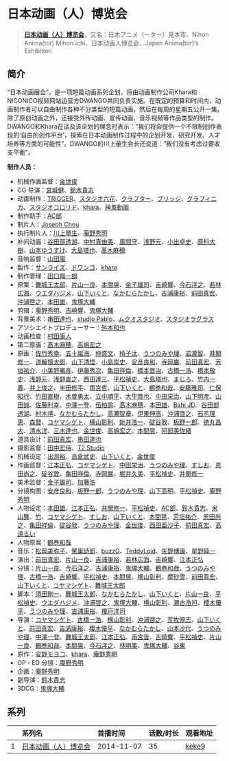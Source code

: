 # 日本动画（人）博览会


> <u>**[日本动画（人）博览会](https://bgm.tv/subject/116370)**</u>，又名：日本アニメ（ーター）見本市、Nihon Anima(tor) Mihon`ichi、日本动画人博览会、Japan Anima(tor)’s Exhibition

## 简介

“日本动画展会”，是一项短篇动画系列企划，将由动画制作公司Khara和NICONICO视频网站运营方DWANGO共同负责实施。在既定的预算和时间内，动画制作者可以自由制作各种不分类型的短篇动画，然后在每周的星期五公开一集。除了原创动画之外，还接受外传动画、宣传动画、音乐视频等作品类型的制作。DWANGO和Khara在谈及该企划的理念时表示：“我们将会提供一个不限制创作表现的‘自由的创作平台’，探索在日本动画制作过程中的企划开发、研究开发、人才培养等方面的可能性”。DWANGO的川上量生会长还说道：“我们没有考虑过要收支平衡”。

**制作人员：**
- 机械作画监督：[金世俊](https://bgm.tv/person/12519)
- CG 导演：[宮城健](https://bgm.tv/person/27571)、[鈴木貴志](https://bgm.tv/person/27570)
- 动画制作：[TRIGGER](https://bgm.tv/person/8008)、[スタジオ六花](https://bgm.tv/person/3427)、[クラフター](https://bgm.tv/person/17664)、[ブリッジ](https://bgm.tv/person/8537)、[グラフィニカ](https://bgm.tv/person/12436)、[スタジオコロリド](https://bgm.tv/person/14424)、[khara](https://bgm.tv/person/7444)、[神風動画](https://bgm.tv/person/8560)
- 制作助手：[AC部](https://bgm.tv/person/31807)
- 制片人：[Joseph Chou](https://bgm.tv/person/63335)
- 执行制片人：[川上量生](https://bgm.tv/person/27870)、[庵野秀明](https://bgm.tv/person/94)
- 补间动画：[谷田部透湖](https://bgm.tv/person/26922)、[中村真由美](https://bgm.tv/person/35414)、[風間守](https://bgm.tv/person/50175)、[浅野元](https://bgm.tv/person/27867)、[小出卓史](https://bgm.tv/person/27273)、[原科大樹](https://bgm.tv/person/29954)、[山本ゆうすけ](https://bgm.tv/person/36238)、[大島塔也](https://bgm.tv/person/20709)、[髙木麻穂](https://bgm.tv/person/41176)
- 音响监督：[山田陽](https://bgm.tv/person/14196)
- 製作：[サンライズ](https://bgm.tv/person/189)、[ドワンゴ](https://bgm.tv/person/3023)、[khara](https://bgm.tv/person/7444)
- 制作管理：[田口翔一朗](https://bgm.tv/person/50455)
- 原案：[舞城王太郎](https://bgm.tv/person/8709)、[片山一良](https://bgm.tv/person/197)、[本間晃](https://bgm.tv/person/11790)、[金子雄司](https://bgm.tv/person/11748)、[吉崎響](https://bgm.tv/person/19402)、[今石洋之](https://bgm.tv/person/1755)、[若林広海](https://bgm.tv/person/23641)、[ウエダハジメ](https://bgm.tv/person/7437)、[山下いくと](https://bgm.tv/person/2753)、[なかむらたかし](https://bgm.tv/person/1113)、[吉浦康裕](https://bgm.tv/person/3083)、[前田真宏](https://bgm.tv/person/1105)、[沖浦啓之](https://bgm.tv/person/2061)、[本田雄](https://bgm.tv/person/1383)、[鬼塚大輔](https://bgm.tv/person/26924)
- 剪辑：[庵野秀明](https://bgm.tv/person/94)、[吉崎響](https://bgm.tv/person/19402)、[鬼塚大輔](https://bgm.tv/person/26924)
- 背景美术：[串田達也](https://bgm.tv/person/11362)、[studio Pablo](https://bgm.tv/person/18582)、[ムクオスタジオ](https://bgm.tv/person/63928)、[スタジオラグラス](https://bgm.tv/person/36768)
- アソシエイトプロデューサー：[舛本和也](https://bgm.tv/person/27237)
- 动画检查：[村田康人](https://bgm.tv/person/12996)
- 第二原画：[髙木麻穂](https://bgm.tv/person/41176)、[高嶋宏之](https://bgm.tv/person/33697)
- 原画：[佐竹秀幸](https://bgm.tv/person/25743)、[五十嵐海](https://bgm.tv/person/21368)、[仲盛文](https://bgm.tv/person/11504)、[椅子汰](https://bgm.tv/person/26165)、[うつのみや理](https://bgm.tv/person/1862)、[岩瀧智](https://bgm.tv/person/3216)、[井関修一](https://bgm.tv/person/19403)、[道解慎太郎](https://bgm.tv/person/12251)、[山下清悟](https://bgm.tv/person/12148)、[小島崇史](https://bgm.tv/person/12524)、[安彦良和](https://bgm.tv/person/1250)、[寺岡巌](https://bgm.tv/person/11592)、[前田真宏](https://bgm.tv/person/1105)、[芳垣祐介](https://bgm.tv/person/11388)、[小美野雅彦](https://bgm.tv/person/12423)、[伊藤秀次](https://bgm.tv/person/11405)、[亀田祥倫](https://bgm.tv/person/8611)、[橋本晋治](https://bgm.tv/person/11390)、[古橋一浩](https://bgm.tv/person/271)、[橋本敬史](https://bgm.tv/person/3426)、[浅野元](https://bgm.tv/person/27867)、[浅野直之](https://bgm.tv/person/12700)、[西田達三](https://bgm.tv/person/12595)、[平松禎史](https://bgm.tv/person/1756)、[大島塔也](https://bgm.tv/person/20709)、[まじろ](https://bgm.tv/person/12523)、[竹内一義](https://bgm.tv/person/3191)、[井上俊之](https://bgm.tv/person/2177)、[半田修平](https://bgm.tv/person/14512)、[雨宮哲](https://bgm.tv/person/12578)、[山下いくと](https://bgm.tv/person/2753)、[鶴巻和哉](https://bgm.tv/person/410)、[安藤雅司](https://bgm.tv/person/1592)、[仁保知行](https://bgm.tv/person/12432)、[竹田直樹](https://bgm.tv/person/16022)、[木曽勇太](https://bgm.tv/person/15688)、[立中順平](https://bgm.tv/person/40957)、[大平晋也](https://bgm.tv/person/11178)、[中田栄治](https://bgm.tv/person/11569)、[山下明彦](https://bgm.tv/person/1417)、[山田誠](https://bgm.tv/person/11291)、[佐藤利幸](https://bgm.tv/person/3205)、[中澤一登](https://bgm.tv/person/596)、[伍柏諭](https://bgm.tv/person/22689)、[髙木麻穂](https://bgm.tv/person/41176)、[本田雄](https://bgm.tv/person/1383)、[Bahi JD](https://bgm.tv/person/12516)、[谷田部透湖](https://bgm.tv/person/26922)、[村木靖](https://bgm.tv/person/6088)、[なかむらたかし](https://bgm.tv/person/1113)、[高瀬智章](https://bgm.tv/person/12641)、[伊東伸高](https://bgm.tv/person/3164)、[沖浦啓之](https://bgm.tv/person/2061)、[石毛理恵](https://bgm.tv/person/32898)、[森賢](https://bgm.tv/person/12707)、[コヤマシゲト](https://bgm.tv/person/11653)、[横山彰利](https://bgm.tv/person/2886)、[新井浩一](https://bgm.tv/person/4)、[碇谷敦](https://bgm.tv/person/12343)、[板野一郎](https://bgm.tv/person/1362)、[徳丸昌大](https://bgm.tv/person/41597)、[清水洋](https://bgm.tv/person/3564)、[三木達也](https://bgm.tv/person/12237)、[金世俊](https://bgm.tv/person/12519)、[高嶋宏之](https://bgm.tv/person/33697)、[本間晃](https://bgm.tv/person/11790)、[阿部美佐緒](https://bgm.tv/person/11377)
- 道具设计：[前田真宏](https://bgm.tv/person/1105)、[串田達也](https://bgm.tv/person/11362)
- 摄影监督：[田中宏侍](https://bgm.tv/person/662)、[T2 Studio](https://bgm.tv/person/33300)
- 机械设定：[出渕裕](https://bgm.tv/person/43)、[高倉武史](https://bgm.tv/person/11711)、[山下いくと](https://bgm.tv/person/2753)、[金世俊](https://bgm.tv/person/12519)
- 作画监督：[江本正弘](https://bgm.tv/person/11849)、[コヤマシゲト](https://bgm.tv/person/11653)、[中田栄治](https://bgm.tv/person/11569)、[うつのみや理](https://bgm.tv/person/1862)、[すしお](https://bgm.tv/person/2649)、[恩田尚之](https://bgm.tv/person/351)、[碇谷敦](https://bgm.tv/person/12343)、[亀田祥倫](https://bgm.tv/person/8611)、[寺岡巌](https://bgm.tv/person/11592)、[堀井久美](https://bgm.tv/person/2834)、[平松禎史](https://bgm.tv/person/1756)、[井関修一](https://bgm.tv/person/19403)
- 美术监督：[金子雄司](https://bgm.tv/person/11748)、[加藤浩](https://bgm.tv/person/5990)
- 分镜构图：[安彦良和](https://bgm.tv/person/1250)、[板野一郎](https://bgm.tv/person/1362)、[うつのみや理](https://bgm.tv/person/1862)、[山下高明](https://bgm.tv/person/2648)、[平松禎史](https://bgm.tv/person/1756)、[庵野秀明](https://bgm.tv/person/94)
- 人物设定：[本田雄](https://bgm.tv/person/1383)、[江本正弘](https://bgm.tv/person/11849)、[井関修一](https://bgm.tv/person/19403)、[平松禎史](https://bgm.tv/person/1756)、[AC部](https://bgm.tv/person/31807)、[鈴木貴志](https://bgm.tv/person/27570)、[米山舞](https://bgm.tv/person/12580)、[竹](https://bgm.tv/person/3808)、[コヤマシゲト](https://bgm.tv/person/11653)、[すしお](https://bgm.tv/person/2649)、[山下いくと](https://bgm.tv/person/2753)、[本間晃](https://bgm.tv/person/11790)、[芳垣祐介](https://bgm.tv/person/11388)、[恩田尚之](https://bgm.tv/person/351)、[亀田祥倫](https://bgm.tv/person/8611)、[碇谷敦](https://bgm.tv/person/12343)、[うつのみや理](https://bgm.tv/person/1862)、[金世俊](https://bgm.tv/person/12519)、[西田亜沙子](https://bgm.tv/person/620)、[前田真宏](https://bgm.tv/person/1105)、[高遠るい](https://bgm.tv/person/8967)
- 人物原案：[鶴巻和哉](https://bgm.tv/person/410)
- 音乐：[松岡美弥子](https://bgm.tv/person/16380)、[鷺巣詩郎](https://bgm.tv/person/95)、[buzzG](https://bgm.tv/person/8032)、[TeddyLoid](https://bgm.tv/person/10799)、[矢野博康](https://bgm.tv/person/10446)、[星野純一](https://bgm.tv/person/14682)
- 演出：[前田真宏](https://bgm.tv/person/1105)、[片山一良](https://bgm.tv/person/197)、[吉浦康裕](https://bgm.tv/person/3083)、[若林広海](https://bgm.tv/person/23641)、[吉崎響](https://bgm.tv/person/19402)、[江本正弘](https://bgm.tv/person/11849)
- 分镜：[片山一良](https://bgm.tv/person/197)、[今石洋之](https://bgm.tv/person/1755)、[吉浦康裕](https://bgm.tv/person/3083)、[鬼塚大輔](https://bgm.tv/person/26924)、[鶴巻和哉](https://bgm.tv/person/410)、[うつのみや理](https://bgm.tv/person/1862)、[古橋一浩](https://bgm.tv/person/271)、[吉崎響](https://bgm.tv/person/19402)、[平松禎史](https://bgm.tv/person/1756)、[本間晃](https://bgm.tv/person/11790)、[横山彰利](https://bgm.tv/person/2886)、[摩砂雪](https://bgm.tv/person/254)、[前田真宏](https://bgm.tv/person/1105)、[山下いくと](https://bgm.tv/person/2753)、[コヤマシゲト](https://bgm.tv/person/11653)、[舞城王太郎](https://bgm.tv/person/8709)
- 脚本：[須田剛一](https://bgm.tv/person/15968)、[舞城王太郎](https://bgm.tv/person/8709)、[なかむらたかし](https://bgm.tv/person/1113)、[山下いくと](https://bgm.tv/person/2753)、[片山一良](https://bgm.tv/person/197)、[平松禎史](https://bgm.tv/person/1756)、[ウエダハジメ](https://bgm.tv/person/7437)、[沖浦啓之](https://bgm.tv/person/2061)、[鬼塚大輔](https://bgm.tv/person/26924)、[横山彰利](https://bgm.tv/person/2886)、[瀬古浩司](https://bgm.tv/person/15614)、[櫻木優平](https://bgm.tv/person/20224)、[うつのみや理](https://bgm.tv/person/1862)、[吉浦康裕](https://bgm.tv/person/3083)、[榎戸洋司](https://bgm.tv/person/411)
- 导演：[コヤマシゲト](https://bgm.tv/person/11653)、[古橋一浩](https://bgm.tv/person/271)、[横山彰利](https://bgm.tv/person/2886)、[沖浦啓之](https://bgm.tv/person/2061)、[荒牧伸志](https://bgm.tv/person/799)、[山下いくと](https://bgm.tv/person/2753)、[前田真宏](https://bgm.tv/person/1105)、[吉浦康裕](https://bgm.tv/person/3083)、[櫻木優平](https://bgm.tv/person/20224)、[なかむらたかし](https://bgm.tv/person/1113)、[山本沙代](https://bgm.tv/person/3563)、[うつのみや理](https://bgm.tv/person/1862)、[中澤一登](https://bgm.tv/person/596)、[舞城王太郎](https://bgm.tv/person/8709)、[江本正弘](https://bgm.tv/person/11849)、[雨宮哲](https://bgm.tv/person/12578)、[吉崎響](https://bgm.tv/person/19402)、[平松禎史](https://bgm.tv/person/1756)、[片山一良](https://bgm.tv/person/197)、[鶴巻和哉](https://bgm.tv/person/410)、[本間晃](https://bgm.tv/person/11790)、[今石洋之](https://bgm.tv/person/1755)、[林明美](https://bgm.tv/person/146)、[鬼塚大輔](https://bgm.tv/person/26924)、[谷東](https://bgm.tv/person/6853)
- 原作：[安野モヨコ](https://bgm.tv/person/2875)、[khara](https://bgm.tv/person/7444)、[庵野秀明](https://bgm.tv/person/94)
- OP・ED 分镜：[庵野秀明](https://bgm.tv/person/94)
- 企画：[庵野秀明](https://bgm.tv/person/94)
- 副导演：[鈴木貴志](https://bgm.tv/person/27570)
- 3DCG：[鬼塚大輔](https://bgm.tv/person/26924)



## 系列

|     | 系列名        | 首播时间       | 话数/时长 | 观看地址                                                    |
| :-- | :--------- | :--------- | :---- | :------------------------------------------------------ |
| 1   |[日本动画（人）博览会](https://bgm.tv/subject/116370)| 2014-11-07 | 35    | [keke9](https://www.keke9.app/play/20539-4-139392.html) |



